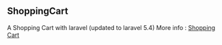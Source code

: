## ShoppingCart
A Shopping Cart with laravel (updated to laravel 5.4)
More info : [Shopping Cart](https://www.youtube.com/watch?v=56TizEw2LgI&list=PL55RiY5tL51qUXDyBqx0mKVOhLNFwwxvH)

